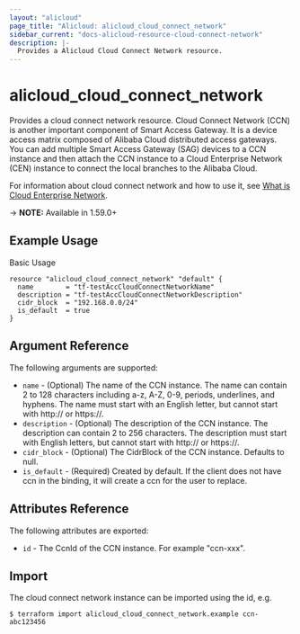 ```yaml
---
layout: "alicloud"
page_title: "Alicloud: alicloud_cloud_connect_network"
sidebar_current: "docs-alicloud-resource-cloud-connect-network"
description: |-
  Provides a Alicloud Cloud Connect Network resource.
---
```


# alicloud\_cloud_connect_network

Provides a cloud connect network resource. Cloud Connect Network (CCN) is another important component of Smart Access Gateway. It is a device access matrix composed of Alibaba Cloud distributed access gateways. You can add multiple Smart Access Gateway (SAG) devices to a CCN instance and then attach the CCN instance to a Cloud Enterprise Network (CEN) instance to connect the local branches to the Alibaba Cloud.

For information about cloud connect network and how to use it, see [What is Cloud Enterprise Network](https://www.alibabacloud.com/help/doc-detail/93667.htm).

-> **NOTE:** Available in 1.59.0+

## Example Usage

Basic Usage

```
resource "alicloud_cloud_connect_network" "default" {
  name        = "tf-testAccCloudConnectNetworkName"
  description = "tf-testAccCloudConnectNetworkDescription"
  cidr_block  = "192.168.0.0/24"
  is_default  = true
}
```
## Argument Reference

The following arguments are supported:

* `name` - (Optional) The name of the CCN instance. The name can contain 2 to 128 characters including a-z, A-Z, 0-9, periods, underlines, and hyphens. The name must start with an English letter, but cannot start with http:// or https://.
* `description` - (Optional) The description of the CCN instance. The description can contain 2 to 256 characters. The description must start with English letters, but cannot start with http:// or https://.
* `cidr_block` - (Optional) The CidrBlock of the CCN instance. Defaults to null.
* `is_default` - (Required) Created by default. If the client does not have ccn in the binding, it will create a ccn for the user to replace.


## Attributes Reference

The following attributes are exported:

* `id` - The CcnId of the CCN instance. For example "ccn-xxx".

## Import

The cloud connect network instance can be imported using the id, e.g.

```
$ terraform import alicloud_cloud_connect_network.example ccn-abc123456
```

